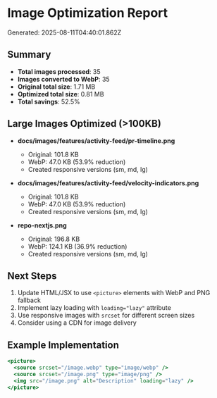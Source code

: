 # Image Optimization Report

Generated: 2025-08-11T04:40:01.862Z

## Summary

- **Total images processed**: 35
- **Images converted to WebP**: 35
- **Original total size**: 1.71 MB
- **Optimized total size**: 0.81 MB
- **Total savings**: 52.5%

## Large Images Optimized (>100KB)

- **docs/images/features/activity-feed/pr-timeline.png**
  - Original: 101.8 KB
  - WebP: 47.0 KB (53.9% reduction)
  - Created responsive versions (sm, md, lg)

- **docs/images/features/activity-feed/velocity-indicators.png**
  - Original: 101.8 KB
  - WebP: 47.0 KB (53.9% reduction)
  - Created responsive versions (sm, md, lg)

- **repo-nextjs.png**
  - Original: 196.8 KB
  - WebP: 124.1 KB (36.9% reduction)
  - Created responsive versions (sm, md, lg)

## Next Steps

1. Update HTML/JSX to use `<picture>` elements with WebP and PNG fallback
2. Implement lazy loading with `loading="lazy"` attribute
3. Use responsive images with `srcset` for different screen sizes
4. Consider using a CDN for image delivery

## Example Implementation

```jsx
<picture>
  <source srcset="/image.webp" type="image/webp" />
  <source srcset="/image.png" type="image/png" />
  <img src="/image.png" alt="Description" loading="lazy" />
</picture>
```
